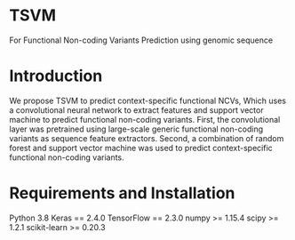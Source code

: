 # TSVM
For Functional Non-coding Variants Prediction using genomic sequence
# Introduction
We propose TSVM to predict context-specific functional NCVs, Which uses a convolutional neural network to extract features and support vector machine to predict functional non-coding variants. First, the convolutional layer was pretrained using large-scale generic functional non-coding variants as sequence feature extractors.  Second, a combination of random forest and support vector machine was used to predict context-specific functional non-coding variants.  
# Requirements and Installation
  Python 3.8
  Keras == 2.4.0
  TensorFlow == 2.3.0
  numpy >= 1.15.4
  scipy >= 1.2.1
  scikit-learn >= 0.20.3
